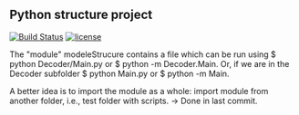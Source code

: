 ## Python structure project

[![Build Status](https://travis-ci.com/mattborghi/moduleStructure.svg?branch=master)](https://travis-ci.com/mattborghi/moduleStructure)
[![license](https://img.shields.io/github/license/mashape/apistatus.svg?maxAge=2592000)](https://github.com/mattborghi/moduleStructure/blob/master/LICENSE)


The "module" modeleStrucure contains a file which can be run using $ python Decoder/Main.py or $ python -m Decoder.Main.
Or, if we are in the Decoder subfolder $ python Main.py or $ python -m Main. 

A better idea is to import the module as a whole: import module from another folder, i.e., test folder with scripts.
-> Done in last commit.
